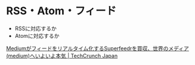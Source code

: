 # RSS・Atom・フィード

* RSSに対応するか
* Atomに対応するか

[Mediumがフィードをリアルタイム化するSuperfeedrを買収、世界のメディア(medium)へいよいよ本気 | TechCrunch Japan](http://jp.techcrunch.com/2016/06/03/20160602super-to-medium/)